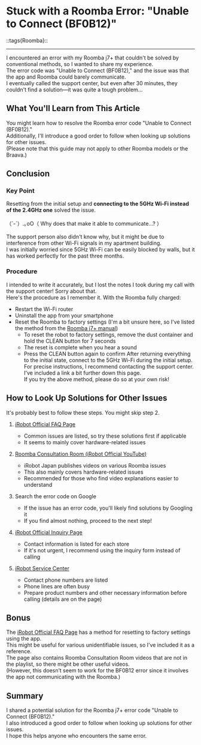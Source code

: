 # Stuck with a Roomba Error: "Unable to Connect (BF0B12)"
::tags{Roomba}::

---

I encountered an error with my Roomba j7+ that couldn't be solved by conventional methods, so I wanted to share my experience.  
The error code was "Unable to Connect (BF0B12)," and the issue was that the app and Roomba could barely communicate.  
I eventually called the support center, but even after 30 minutes, they couldn't find a solution—it was quite a tough problem...

## What You'll Learn from This Article
You might learn how to resolve the Roomba error code "Unable to Connect (BF0B12)."  
Additionally, I'll introduce a good order to follow when looking up solutions for other issues.  
(Please note that this guide may not apply to other Roomba models or the Braava.)

## Conclusion
### Key Point
Resetting from the initial setup and **connecting to the 5GHz Wi-Fi instead of the 2.4GHz one** solved the issue.  
<br>
（´-`）.｡oO（ Why does that make it able to communicate...? ）  
<br>
The support person also didn't know why, but it might be due to interference from other Wi-Fi signals in my apartment building.  
I was initially worried since 5GHz Wi-Fi can be easily blocked by walls, but it has worked perfectly for the past three months.

### Procedure
I intended to write it accurately, but I lost the notes I took during my call with the support center! Sorry about that.  
Here's the procedure as I remember it. With the Roomba fully charged:
- Restart the Wi-Fi router
- Uninstall the app from your smartphone
- Reset the Roomba to factory settings (I'm a bit unsure here, so I've listed the method from the [Roomba j7+ manual](https://reviews.irobot-jp.com/vivr/manuals/4798372_OG_c755860.pdf))
    - To reset the robot to factory settings, remove the dust container and hold the CLEAN button for 7 seconds
    - The reset is complete when you hear a sound
    - Press the CLEAN button again to confirm
After returning everything to the initial state, connect to the 5GHz Wi-Fi during the initial setup.  
For precise instructions, I recommend contacting the support center. I’ve included a link a bit further down this page.  
If you try the above method, please do so at your own risk!

## How to Look Up Solutions for Other Issues
It's probably best to follow these steps. You might skip step 2.  
1. [iRobot Official FAQ Page](https://service.irobot-jp.com/1/roomba.html)
    - Common issues are listed, so try these solutions first if applicable
    - It seems to mainly cover hardware-related issues
    
2. [Roomba Consultation Room (iRobot Official YouTube)](https://www.youtube.com/playlist?list=PLwHGLclWEkXjSXZm-EMxhxWGOb0wyYeg8)
    - iRobot Japan publishes videos on various Roomba issues
    - This also mainly covers hardware-related issues
    - Recommended for those who find video explanations easier to understand

3. Search the error code on Google
    - If the issue has an error code, you'll likely find solutions by Googling it
    - If you find almost nothing, proceed to the next step!

4. [iRobot Official Inquiry Page](https://service.irobot-jp.com/1/inquiry)
    - Contact information is listed for each store
    - If it's not urgent, I recommend using the inquiry form instead of calling

5. [iRobot Service Center](https://answers.irobot.com/ja/article?urlName=200)
    - Contact phone numbers are listed
    - Phone lines are often busy
    - Prepare product numbers and other necessary information before calling (details are on the page)

## Bonus
The [iRobot Official FAQ Page](https://service.irobot-jp.com/1/roomba_answer11) has a method for resetting to factory settings using the app.  
This might be useful for various unidentifiable issues, so I’ve included it as a reference.  
The page also contains Roomba Consultation Room videos that are not in the playlist, so there might be other useful videos.  
(However, this doesn’t seem to work for the BF0B12 error since it involves the app not communicating with the Roomba.)

## Summary
I shared a potential solution for the Roomba j7+ error code "Unable to Connect (BF0B12)."  
I also introduced a good order to follow when looking up solutions for other issues.  
I hope this helps anyone who encounters the same error.